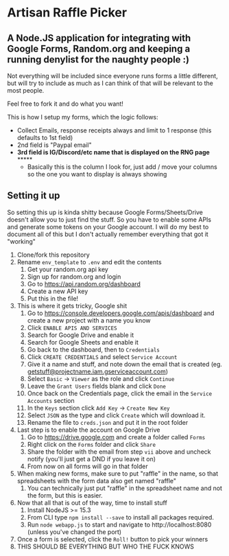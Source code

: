# Artisan Raffle Picker 

## A Node.JS application for integrating with Google Forms, Random.org and keeping a running denylist for the naughty people :)

Not everything will be included since everyone runs forms a little different, but will try to include as much as I can think of that will be relevant to the most people. 

Feel free to fork it and do what you want!

This is how I setup my forms, which the logic follows:
* Collect Emails, response receipts always and limit to 1 response (this defaults to 1st field)
* 2nd field is "Paypal email"
* **3rd field is IG/Discord/etc name that is displayed on the RNG page** *****
    * Basically this is the column I look for, just add / move your columns so the one you want to display is always showing
## Setting it up

So setting this up is kinda shitty because Google Forms/Sheets/Drive doesn't allow you to just find the stuff. So you have to enable some APIs and generate some tokens on your Google account. I will do my best to document all of this but I don't actually remember everything that got it "working"

1. Clone/fork this repository
1. Rename `env_template` to `.env` and edit the contents
   1. Get your random.org api key
   1. Sign up for random.org and login
   1. Go to https://api.random.org/dashboard
   1. Create a new API key
   1. Put this in the file!
1. This is where it gets tricky, Google shit
    1. Go to https://console.developers.google.com/apis/dashboard and create a new project with a name you know
    1. Click `ENABLE APIS AND SERVICES`
    1. Search for Google Drive and enable it
    1. Search for Google Sheets and enable it
    1. Go back to the dashboard, then to `Credentials`
    1. Click `CREATE CREDENTIALS` and select `Service Account`
    1. Give it a name and stuff, and note down the email that is created (eg. getstuff@projectname.iam.gserviceaccount.com)
    1. Select `Basic` -> `Viewer` as the role and click `Continue`
    1. Leave the `Grant Users` fields blank and click `Done`
    1. Once back on the Credentials page, click the email in the `Service Accounts` section
    1.  In the `Keys` section click `Add Key` -> `Create New Key`
    1. Select `JSON` as the type and click `Create` which will download it.
    1. Rename the file to `creds.json` and put it in the root folder
1. Last step is to enable the account on Google Drive
    1. Go to https://drive.google.com and create a folder called `Forms`
    1. Right click on the `Forms` folder and click `Share`
    1. Share the folder with the email from step `vii` above and uncheck notify (you'll just get a DND if you leave it on)
    1. From now on all forms will go in that folder
1. When making new forms, make sure to put "raffle" in the name, so that spreadsheets with the form data also get named "raffle" 
    1. You can technically just put "raffle" in the spreadsheet name and not the form, but this is easier.
1. Now that all that is out of the way, time to install stuff
    1. Install NodeJS >= 15.3
    1. From CLI type `npm install --save` to install all packages required.
    1. Run `node webapp.js` to start and navigate to http://localhost:8080 (unless you've changed the port)
1. Once a form is selected, click the `Roll!` button to pick your winners
1. THIS SHOULD BE EVERYTHING BUT WHO THE FUCK KNOWS